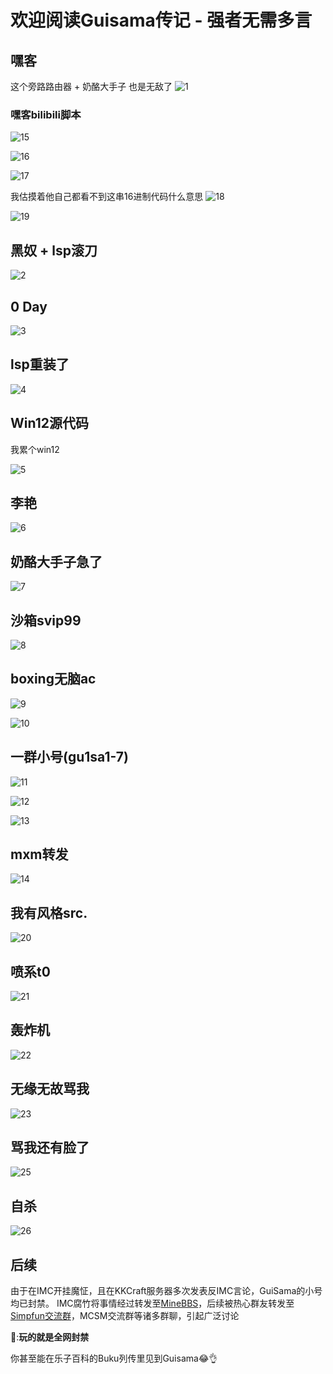 # 欢迎阅读Guisama传记 - 强者无需多言


## 嘿客
这个旁路路由器 + 奶酪大手子 也是无敌了
![1](/others/guisama/1.png)
### 嘿客bilibili脚本
![15](/others/guisama/15.png)

![16](/others/guisama/16.png)

![17](/others/guisama/17.png)

我估摸着他自己都看不到这串16进制代码什么意思
![18](/others/guisama/18.png)

![19](/others/guisama/19.png)
## 黑奴 + lsp滚刀
![2](/others/guisama/2.png)

## 0 Day
![3](/others/guisama/3.png)
## lsp重装了
![4](/others/guisama/4.png)
## Win12源代码

我累个win12

![5](/others/guisama/5.png)

## 李艳

![6](/others/guisama/6.png)

## 奶酪大手子急了

![7](/others/guisama/7.png)

## 沙箱svip99

![8](/others/guisama/8.png)

## boxing无脑ac

![9](/others/guisama/9.png)

![10](/others/guisama/10.png)

## 一群小号(gu1sa1-7)

![11](/others/guisama/11.png)

![12](/others/guisama/12.png)

![13](/others/guisama/13.png)

## mxm转发

![14](/others/guisama/14.png)

## 我有风格src.

![20](/others/guisama/20.png)

## 喷系t0

![21](/others/guisama/21.png)

## 轰炸机

![22](/others/guisama/22.png)

## 无缘无故骂我

![23](/others/guisama/23.png)

## 骂我还有脸了

![25](/others/guisama/25.png)

## 自杀

![26](/others/guisama/26.png)

## 后续

由于在IMC开挂魔怔，且在KKCraft服务器多次发表反IMC言论，GuiSama的小号均已封禁。
IMC腐竹将事情经过转发至[MineBBS](https://www.minebbs.com/)，后续被热心群友转发至[Simpfun交流群](https://simpfun.cn/)，MCSM交流群等诸多群聊，引起广泛讨论

🦆:**玩的就是全网封禁**

你甚至能在乐子百科的Buku列传里见到Guisama😂👌
